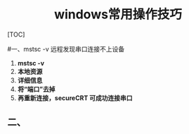 # <center>windows常用操作技巧</center>

[TOC]

#一、mstsc -v 远程发现串口连接不上设备

1. **mstsc -v**
2. **本地资源**
3. **详细信息**
4. **将“端口”去掉**
5. **再重新连接，secureCRT 可成功连接串口**

## 二、

